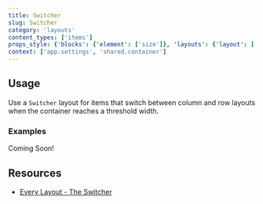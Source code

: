 ```yaml
---
title: Switcher
slug: Switcher
category: 'layouts'
content_types: ['items']
props_style: {'blocks': {'element': ['size']}, 'layouts': {'layout': ['threshold'] }}
context: ['app.settings', 'shared.container']
---
```


## Usage

Use a `Switcher` layout for items that switch between column and row layouts when the container reaches a threshold width.

### Examples

<p class="feedback:prose status:default bg:default:100 variant:bare emoji:default">Coming Soon!</p>

## Resources

- [Every Layout - The Switcher](https://every-layout.dev/layouts/switcher/)
